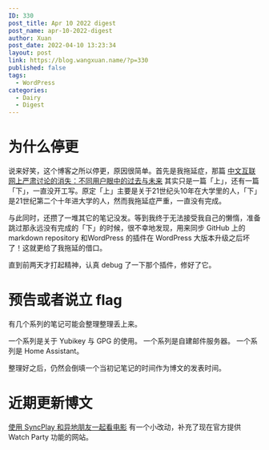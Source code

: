 ```yaml
---
ID: 330
post_title: Apr 10 2022 digest
post_name: apr-10-2022-digest
author: Xuan
post_date: 2022-04-10 13:23:34
layout: post
link: https://blog.wangxuan.name/?p=330
published: false
tags:
  - WordPress
categories:
  - Dairy
  - Digest
---
```

# 为什么停更

说来好笑，这个博客之所以停更，原因很简单。首先是我拖延症，那篇 [中文互联网上严肃讨论的消失：不同用户眼中的过去与未来](https://blog.wangxuan.name/2020/05/14/interview-on-extinct-chinese-online-discussion/) 其实只是一篇「上」，还有一篇「下」，一直没开工写。原定「上」主要是关于21世纪头10年在大学里的人，「下」是21世纪第二个十年进大学的人，然而我拖延症严重，一直没有完成。

与此同时，还攒了一堆其它的笔记没发。等到我终于无法接受我自己的懒惰，准备跳过那永远没有完成的「下」的时候，很不幸地发现，用来同步 GitHub 上的 markdown repository 和WordPress 的插件在 WordPress 大版本升级之后坏了！这就更给了我拖延的借口。

直到前两天才打起精神，认真 debug 了一下那个插件，修好了它。

# 预告或者说立 flag

有几个系列的笔记可能会整理整理丢上来。

一个系列是关于 Yubikey 与 GPG 的使用。
一个系列是自建邮件服务器。
一个系列是 Home Assistant。

整理好之后，仍然会倒填一个当初记笔记的时间作为博文的发表时间。

# 近期更新博文

[使用 SyncPlay 和异地朋友一起看电影](https://blog.wangxuan.name/2020/03/30/watch-movie-remotely-with-syncplay/) 有一个小改动，补充了现在官方提供 Watch Party 功能的网站。